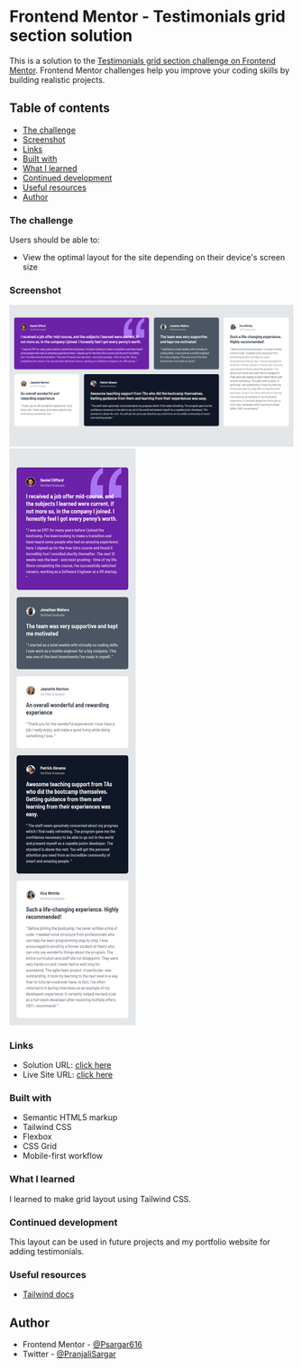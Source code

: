 # Frontend Mentor - Testimonials grid section solution

This is a solution to the [Testimonials grid section challenge on Frontend Mentor](https://www.frontendmentor.io/challenges/testimonials-grid-section-Nnw6J7Un7). Frontend Mentor challenges help you improve your coding skills by building realistic projects.

## Table of contents

- [The challenge](#the-challenge)
- [Screenshot](#screenshot)
- [Links](#links)
- [Built with](#built-with)
- [What I learned](#what-i-learned)
- [Continued development](#continued-development)
- [Useful resources](#useful-resources)
- [Author](#author)

### The challenge

Users should be able to:

- View the optimal layout for the site depending on their device's screen size

### Screenshot

![ss1](Screenshots/screencapture-1.png)
![ss2](Screenshots/screencapture-2.png)

### Links

- Solution URL: [click here ](https://github.com/Psargar616/Frontend-Mentor---Testimonials-grid-section)
- Live Site URL: [click here](https://testimonial-grid-tailwind-fm-soln.netlify.app/)

### Built with

- Semantic HTML5 markup
- Tailwind CSS
- Flexbox
- CSS Grid
- Mobile-first workflow

### What I learned

I learned to make grid layout using Tailwind CSS.

### Continued development

This layout can be used in future projects and my portfolio website for adding testimonials.

### Useful resources

- [Tailwind docs](https://tailwindcss.com/docs/installation)

## Author

- Frontend Mentor - [@Psargar616](https://www.frontendmentor.io/profile/Psargar616)
- Twitter - [@PranjaliSargar](https://twitter.com/PranjaliSargar)
